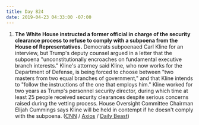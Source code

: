 ```yaml
---
title: Day 824
date: 2019-04-23 04:33:00 -07:00
---
```


1. **The White House instructed a former official in charge of the security clearance process to refuse to comply with a subpoena from the House of Representatives.** Democrats subpoenaed Carl Kline for an interview, but Trump's deputy counsel argued in a letter that the subpoena "unconstitutionally encroaches on fundamental executive branch interests." Kline's attorney said Kline, who now works for the Department of Defense, is being forced to choose between "two masters from two equal branches of government," and that Kline intends to "follow the instructions of the one that employs him." Kline worked for two years as Trump's personnel security director, during which time at least 25 people received security clearances despite serious concerns raised during the vetting process. House Oversight Committee Chairman Elijah Cummings says Kline will be held in contempt if he doesn't comply with the subpoena. ([CNN](https://www.cnn.com/2019/04/22/politics/carl-kline-subpoena/index.html) / [Axios](https://www.axios.com/white-house-security-clearance-probe-testimony-150e1173-3dad-405e-b79b-5939f1c25069.html) / [Daily Beast](https://www.thedailybeast.com/trump-administration-orders-official-not-to-comply-with-dem-subpoena-over-security-clearances))